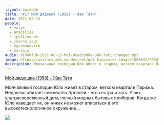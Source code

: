 ```yaml
---
layout: episode
title: "#17 Мой дядюшка (1958) - Жак Тати"
date: 2021-08-15
people:
  - volyx
  - anabilisa
  - iphilimonov
  - jeanne_jour
  - egermanovich
  - maria_o
audio: kinoklub-2021-08-15-Moi-Dyadushka-Jak-Tati-changed.mp3
image: https://avatars.mds.yandex.net/get-kinopoisk-image/1600647/f9541f26-a6ca-40cc-aa42-ab207708bb9c/600x
description: Молчаливый господин Юло живет в старом, ветхом квартале Парижа. Недалеко обитает семейство Арпелей - его сестра и зять. У них ультрасовременный дом, полный модных бытовых приборов. Когда же Юло навещает их, он никак не может вписаться в это высокотехнологичное окружение...
---
```


[Мой дядюшка (1958) - Жак Тати](https://www.kinopoisk.ru/film/63930/)

Молчаливый господин Юло живет в старом, ветхом квартале Парижа. Недалеко обитает семейство Арпелей - его сестра и зять. У них ультрасовременный дом, полный модных бытовых приборов. Когда же Юло навещает их, он никак не может вписаться в это высокотехнологичное окружение...

![](https://avatars.mds.yandex.net/get-kinopoisk-image/1600647/f9541f26-a6ca-40cc-aa42-ab207708bb9c/600x)
